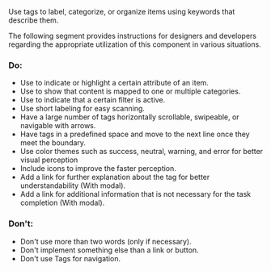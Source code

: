 <ComponentHeading name="Tag"></ComponentHeading>

Use tags to label, categorize, or organize items using keywords that describe them.

The following segment provides instructions for designers and developers regarding the appropriate utilization of this
component in various situations.

### Do:

- Use to indicate or highlight a certain attribute of an item.
- Use to show that content is mapped to one or multiple categories.
- Use to indicate that a certain filter is active.
- Use short labeling for easy scanning.
- Have a large number of tags horizontally scrollable, swipeable, or navigable with arrows.
- Have tags in a predefined space and move to the next line once they meet the boundary.
- Use color themes such as success, neutral, warning, and error for better visual perception
- Include icons to improve the faster perception.
- Add a link for further explanation about the tag for better understandability (With modal).
- Add a link for additional information that is not necessary for the task completion (With modal).

### Don't:

- Don't use more than two words (only if necessary).
- Don't implement something else than a link or button.
- Don't use Tags for navigation.
